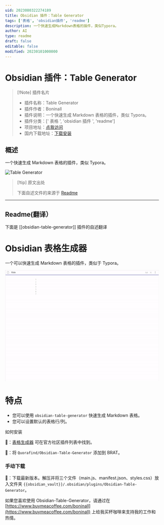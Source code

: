 ```yaml
---
uid: 2023080322274189
title: Obsidian 插件：Table Generator
tags: ['表格', 'obsidian插件', 'readme']
description: 一个快速生成Markdown表格的插件，类似Typora。
author: AI
type: readme
draft: false
editable: false
modified: 20230101000000
---
```


# Obsidian 插件：Table Generator

> [!Note] 插件名片
> - 插件名称：Table Generator
> - 插件作者：Boninall
> - 插件说明：一个快速生成 Markdown 表格的插件，类似 Typora。
> - 插件分类：[' 表格 ', 'obsidian 插件 ', 'readme']
> - 项目地址：[点我访问](https://github.com/Quorafind/Obsidian-Table-Generator)
> - 国内下载地址：[下载安装](https://pkmer.cn/products/plugin/pluginMarket/?obsidian-table-generator)

## 概述

一个快速生成 Markdown 表格的插件，类似 Typora。

![Table Generator](https://cdn.pkmer.cn/covers/obsidian-table-generator.gif!pkmer)

> [!tip] 原文出处
>
>下面自述文件的来源于 [Readme](https://ghproxy.net/https://raw.githubusercontent.com/Quorafind/Obsidian-Table-Generator/master/README.md)
>

---

## Readme(翻译）

下面是 [[obsidian-table-generator]] 插件的自述翻译

# Obsidian 表格生成器

一个可以快速生成 Markdown 表格的插件，类似于 Typora。

![example.gif](https://raw.githubusercontent.com/Quorafind/Obsidian-Table-Generator/master/media/example.gif)

# 特点

- 您可以使用 `obsidian-table-generator` 快速生成 Markdown 表格。
- 您可以设置默认的表格行/列。

如何安装

💜：[表格生成器](obsidian://show-plugin?id=obsidian-table-generator) 可在官方社区插件列表中找到。

🚗：将 `Quorafind/Obsidian-Table-Generator` 添加到 BRAT。

### 手动下载

🚚：下载最新版本。解压并将三个文件（main.js、manifest.json、styles.css）放入文件夹 `{{obsidian_vault}}/.obsidian/plugins/Obsidian-Table-Generator`。

如果您喜欢使用 Obsidian-Table-Generator，请通过在 [https://www.buymeacoffee.com/boninall](https://www.buymeacoffee.com/boninall) 上给我买杯咖啡来支持我的工作和热情。
